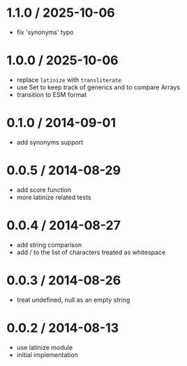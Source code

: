 
1.1.0 / 2025-10-06
==================

 * fix 'synonyms' typo

1.0.0 / 2025-10-06
==================

 * replace `latinize` with `transliterate`
 * use Set to keep track of generics and to compare Arrays
 * transition to ESM format

0.1.0 / 2014-09-01
==================

 * add synonyms support

0.0.5 / 2014-08-29
==================

 * add score function
 * more latinize related tests

0.0.4 / 2014-08-27
==================

 * add string comparison
 * add / to the list of characters treated as whitespace

0.0.3 / 2014-08-26
==================

 * treat undefined, null as an empty string

0.0.2 / 2014-08-13
==================

 * use latinize module
 * initial implementation
